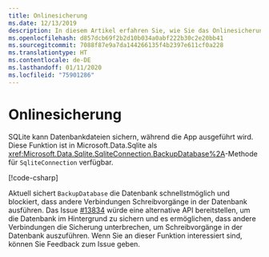 ```yaml
---
title: Onlinesicherung
ms.date: 12/13/2019
description: In diesem Artikel erfahren Sie, wie Sie das Onlinesicherungsfeature von SQLite verwenden.
ms.openlocfilehash: d857dcb69f2b2d10b034a0abf222b30c2e20bb41
ms.sourcegitcommit: 7088f87e9a7da144266135f4b2397e611cf0a228
ms.translationtype: HT
ms.contentlocale: de-DE
ms.lasthandoff: 01/11/2020
ms.locfileid: "75901286"
---
```

# <a name="online-backup"></a>Onlinesicherung

SQLite kann Datenbankdateien sichern, während die App ausgeführt wird. Diese Funktion ist in Microsoft.Data.Sqlite als <xref:Microsoft.Data.Sqlite.SqliteConnection.BackupDatabase%2A>-Methode für `SqliteConnection` verfügbar.

[!code-csharp[](../../../../samples/snippets/standard/data/sqlite/BackupSample/Program.cs?name=snippet_Backup)]

Aktuell sichert `BackupDatabase` die Datenbank schnellstmöglich und blockiert, dass andere Verbindungen Schreibvorgänge in der Datenbank ausführen. Das Issue [#13834](https://github.com/dotnet/efcore/issues/13834) würde eine alternative API bereitstellen, um die Datenbank im Hintergrund zu sichern und es ermöglichen, dass andere Verbindungen die Sicherung unterbrechen, um Schreibvorgänge in der Datenbank auszuführen. Wenn Sie an dieser Funktion interessiert sind, können Sie Feedback zum Issue geben.
